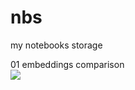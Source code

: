# nbs
my notebooks storage

01 embeddings comparison  
[![](https://img.shields.io/static/v1?message=Open%20in%20Colab&logo=googlecolab&labelColor=5c5c5c&color=0f80c1&label=%20&style=for-the-badge)](https://colab.research.google.com/github/miatia1025/nbs/blob/main/01_embedding_comparison.ipynb)
